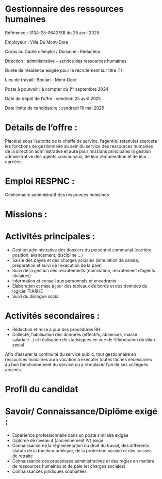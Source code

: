 # Gestionnaire des ressources humaines

Référence : 3134-25-0643/SR du 25 avril 2025

Employeur : Ville Du Mont-Dore

Corps ou Cadre d’emploi / Domaine : Rédacteur

Direction : administrative – service des ressources humaines

Durée de résidence exigée pour le recrutement sur titre (1) :

Lieu de travail : Boulari - Mont-Dore

Poste à pourvoir : à compter du 1ᵉʳ septembre 2024

Date de dépôt de l’offre : vendredi 25 avril 2025

Date limite de candidature : vendredi 16 mai 2025

# Détails de l’offre :

Placé(e) sous l’autorité de la cheffe de service, l’agent(e) retenu(e) exercera les fonctions de gestionnaire au sein du service des ressources humaines de la direction administrative et aura pour missions principales la gestion administrative des agents communaux, de leur rémunération et de leur carrière.

# Emploi RESPNC :

Gestionnaire administratif des ressources humaines

# Missions :

# Activités principales :

- Gestion administrative des dossiers du personnel communal (carrière, position, avancement, discipline ...)
- Saisie des payes et des charges sociales (simulation de salaire, préparation et suivi de l’exécution de la paie)
- Suivi de la gestion des recrutements (nomination, recrutement d’agents titulaires)
- Information et conseil aux personnels et encadrants
- Elaboration et mise à jour des tableaux de bords et des données du logiciel TIARHE
- Suivi du dialogue social

# Activités secondaires :

- Rédaction et mise à jour des procédures RH
- Collecte, fiabilisation des données (effectifs, absences, masse salariale…) et réalisation de statistiques en vue de l’élaboration du bilan social

Afin d’assurer la continuité du service public, tout gestionnaire en ressources humaines aura vocation à exécuter toutes tâches nécessaires au bon fonctionnement du service ou à remplacer l’un de ses collègues absents.

# Profil du candidat

# Savoir/ Connaissance/Diplôme exigé :

- Expérience professionnelle dans un poste similaire exigée
- Diplôme de niveau 4 (anciennement IV) exigé
- Connaissance de la réglementation du droit du travail, des différents statuts de la fonction publique, de la protection sociale et des caisses de retraite
- Connaissance des procédures administratives et des règles en matière de ressources humaines et de paie (et charges sociales)
- Connaissances juridiques souhaitées